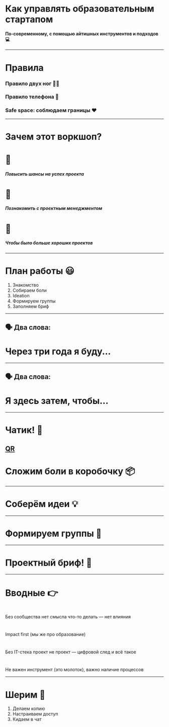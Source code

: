 # Как управлять образовательным стартапом
#### По-современному, с помощью айтишных инструментов и подходов 💻


---

# Правила 

### Правило двух ног 🦵🦵

### Правило телефона 📱

### Safe space: соблюдаем границы ❤️

---


# Зачем этот воркшоп?

# 💯
##### Повысить шансы на успех проекта 


# 🎋
##### Познакомить с проектным менеджментом


# 🙌
##### Чтобы было больше хороших проектов


---


# План работы 😃

1. Знакомство
2. Собираем боли
3. Ideation
4. Формируем группы
5. Заполняем бриф



---

## 🗣 Два слова:

# Через три года я буду...


---

## 🗣 Два слова:

# Я здесь затем, чтобы...


---
# Чатик! 📱

[QR](https://t.me/joinchat/hNAEXr-yuQtkZDM6)
---



# Сложим боли в коробочку 📦


---


# Соберём идеи 💡


---

# Формируем группы 👫

---


# Проектный бриф! 📝 


---

# Вводные 👉

# 
Без сообщества нет смысла что-то делать — нет влияния
# 
Impact first (мы же про образование)
# 
Без IT-стека проект не проект — цифровой след и всё такое
# 
Не важен инструмент (это молоток), важно наличие процессов

---

# Шерим 🔗

1. Делаем копию
2. Настраиваем доступ
3. Кидаем в чат
